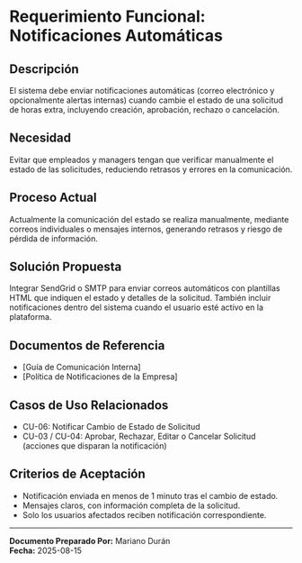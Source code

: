 # Requerimiento Funcional: Notificaciones Automáticas

## Descripción

El sistema debe enviar notificaciones automáticas (correo electrónico y opcionalmente alertas internas) cuando cambie el estado de una solicitud de horas extra, incluyendo creación, aprobación, rechazo o cancelación.

## Necesidad

Evitar que empleados y managers tengan que verificar manualmente el estado de las solicitudes, reduciendo retrasos y errores en la comunicación.

## Proceso Actual

Actualmente la comunicación del estado se realiza manualmente, mediante correos individuales o mensajes internos, generando retrasos y riesgo de pérdida de información.

## Solución Propuesta

Integrar SendGrid o SMTP para enviar correos automáticos con plantillas HTML que indiquen el estado y detalles de la solicitud. También incluir notificaciones dentro del sistema cuando el usuario esté activo en la plataforma.

## Documentos de Referencia

- [Guía de Comunicación Interna]  
- [Política de Notificaciones de la Empresa]

## Casos de Uso Relacionados

- CU-06: Notificar Cambio de Estado de Solicitud  
- CU-03 / CU-04: Aprobar, Rechazar, Editar o Cancelar Solicitud (acciones que disparan la notificación)

## Criterios de Aceptación

- Notificación enviada en menos de 1 minuto tras el cambio de estado.  
- Mensajes claros, con información completa de la solicitud.  
- Solo los usuarios afectados reciben notificación correspondiente.

---

**Documento Preparado Por:** Mariano Durán  
**Fecha:** 2025-08-15
